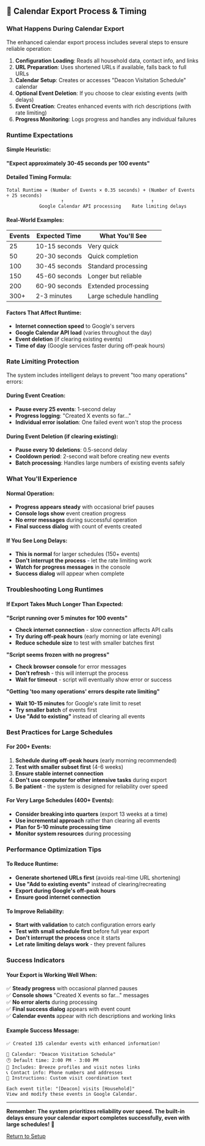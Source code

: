 ## 📅 Calendar Export Process & Timing

### **What Happens During Calendar Export**

The enhanced calendar export process includes several steps to ensure reliable operation:

1. **Configuration Loading**: Reads all household data, contact info, and links
2. **URL Preparation**: Uses shortened URLs if available, falls back to full URLs
3. **Calendar Setup**: Creates or accesses "Deacon Visitation Schedule" calendar
4. **Optional Event Deletion**: If you choose to clear existing events (with delays)
5. **Event Creation**: Creates enhanced events with rich descriptions (with rate limiting)
6. **Progress Monitoring**: Logs progress and handles any individual failures

### **Runtime Expectations**

#### **Simple Heuristic:**
**"Expect approximately 30-45 seconds per 100 events"**

#### **Detailed Timing Formula:**
```
Total Runtime = (Number of Events × 0.35 seconds) + (Number of Events ÷ 25 seconds)
                    ↑                                ↑
            Google Calendar API processing    Rate limiting delays
```

#### **Real-World Examples:**
| Events | Expected Time | What You'll See |
|--------|---------------|-----------------|
| 25 | 10-15 seconds | Very quick |
| 50 | 20-30 seconds | Quick completion |
| 100 | 30-45 seconds | Standard processing |
| 150 | 45-60 seconds | Longer but reliable |
| 200 | 60-90 seconds | Extended processing |
| 300+ | 2-3 minutes | Large schedule handling |

#### **Factors That Affect Runtime:**
- **Internet connection speed** to Google's servers
- **Google Calendar API load** (varies throughout the day)
- **Event deletion** (if clearing existing events)
- **Time of day** (Google services faster during off-peak hours)

### **Rate Limiting Protection**

The system includes intelligent delays to prevent "too many operations" errors:

#### **During Event Creation:**
- **Pause every 25 events**: 1-second delay
- **Progress logging**: "Created X events so far..."
- **Individual error isolation**: One failed event won't stop the process

#### **During Event Deletion (if clearing existing):**
- **Pause every 10 deletions**: 0.5-second delay
- **Cooldown period**: 2-second wait before creating new events
- **Batch processing**: Handles large numbers of existing events safely

### **What You'll Experience**

#### **Normal Operation:**
- **Progress appears steady** with occasional brief pauses
- **Console logs show** event creation progress
- **No error messages** during successful operation
- **Final success dialog** with count of events created

#### **If You See Long Delays:**
- **This is normal** for larger schedules (150+ events)
- **Don't interrupt the process** - let the rate limiting work
- **Watch for progress messages** in the console
- **Success dialog** will appear when complete

### **Troubleshooting Long Runtimes**

#### **If Export Takes Much Longer Than Expected:**

**"Script running over 5 minutes for 100 events"**
- **Check internet connection** - slow connection affects API calls
- **Try during off-peak hours** (early morning or late evening)
- **Reduce schedule size** to test with smaller batches first

**"Script seems frozen with no progress"**
- **Check browser console** for error messages
- **Don't refresh** - this will interrupt the process
- **Wait for timeout** - script will eventually show error or success

**"Getting 'too many operations' errors despite rate limiting"**
- **Wait 10-15 minutes** for Google's rate limit to reset
- **Try smaller batch** of events first
- **Use "Add to existing"** instead of clearing all events

### **Best Practices for Large Schedules**

#### **For 200+ Events:**
1. **Schedule during off-peak hours** (early morning recommended)
2. **Test with smaller subset first** (4-6 weeks)
3. **Ensure stable internet connection**
4. **Don't use computer for other intensive tasks** during export
5. **Be patient** - the system is designed for reliability over speed

#### **For Very Large Schedules (400+ Events):**
- **Consider breaking into quarters** (export 13 weeks at a time)
- **Use incremental approach** rather than clearing all events
- **Plan for 5-10 minute processing time**
- **Monitor system resources** during processing

### **Performance Optimization Tips**

#### **To Reduce Runtime:**
- **Generate shortened URLs first** (avoids real-time URL shortening)
- **Use "Add to existing events"** instead of clearing/recreating
- **Export during Google's off-peak hours**
- **Ensure good internet connection**

#### **To Improve Reliability:**
- **Start with validation** to catch configuration errors early
- **Test with small schedule first** before full year export
- **Don't interrupt the process** once it starts
- **Let rate limiting delays work** - they prevent failures

### **Success Indicators**

#### **Your Export is Working Well When:**
✅ **Steady progress** with occasional planned pauses  
✅ **Console shows** "Created X events so far..." messages  
✅ **No error alerts** during processing  
✅ **Final success dialog** appears with event count  
✅ **Calendar events** appear with rich descriptions and working links  

#### **Example Success Message:**
```
✅ Created 135 calendar events with enhanced information!

📅 Calendar: "Deacon Visitation Schedule"
🕐 Default time: 2:00 PM - 3:00 PM
🔗 Includes: Breeze profiles and visit notes links
📞 Contact info: Phone numbers and addresses
📝 Instructions: Custom visit coordination text

Each event title: "[Deacon] visits [Household]"
View and modify these events in Google Calendar.
```

---

**Remember: The system prioritizes reliability over speed. The built-in delays ensure your calendar export completes successfully, even with large schedules!** 🎯

[Return to Setup](SETUP.md)
